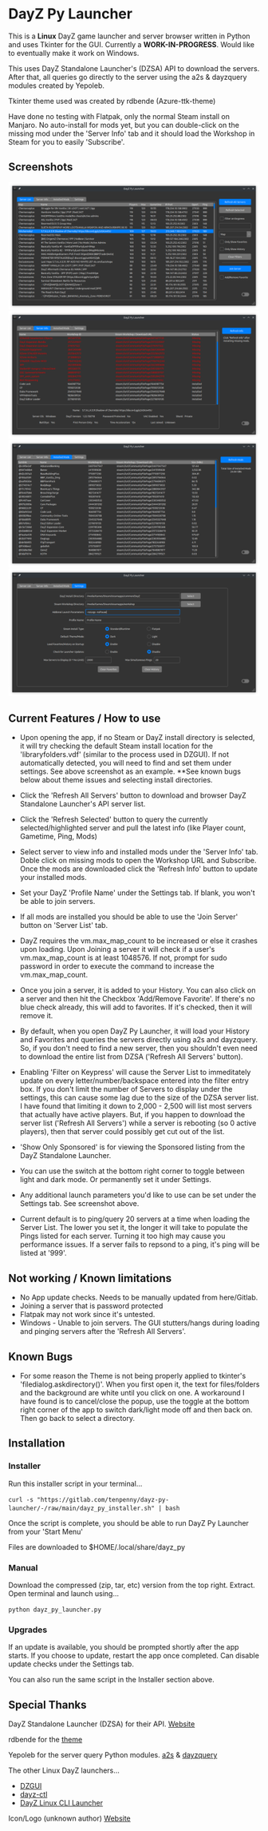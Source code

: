 # DayZ Py Launcher

This is a **Linux** DayZ game launcher and server browser written in Python and uses Tkinter for the GUI. Currently a **WORK-IN-PROGRESS**. Would like to eventually make it work on Windows.

This uses DayZ Standalone Launcher's (DZSA) API to download the servers. After that, all queries go directly to the server using the a2s & dayzquery modules created by Yepoleb.

Tkinter theme used was created by rdbende (Azure-ttk-theme)

Have done no testing with Flatpak, only the normal Steam install on Manjaro. No auto-install for mods yet, but you can double-click on the missing mod under the 'Server Info' tab and it should load the Workshop in Steam for you to easily 'Subscribe'.

## Screenshots
![Server list/browser](screenshots/server_list.png)
![Server Info](screenshots/server_info.png)
![Installed Mods](screenshots/installed_mods.png)
![Settings](screenshots/settings.png)

## Current Features / How to use

* Upon opening the app, if no Steam or DayZ install directory is selected, it will try checking the default Steam install location for the 'libraryfolders.vdf' (similar to the process used in DZGUI). If not automatically detected, you will need to find and set them under settings. See above screenshot as an example. **See known bugs below about theme issues and selecting install directories.

* Click the 'Refresh All Servers' button to download and browser DayZ Standalone Launcher's API server list.

* Click the 'Refresh Selected' button to query the currently selected/highlighted server and pull the latest info (like Player count, Gametime, Ping, Mods)

* Select server to view info and installed mods under the 'Server Info' tab. Doble click on missing mods to open the Workshop URL and Subscribe. Once the mods are downloaded click the 'Refresh Info' button to update your installed mods.

* Set your DayZ 'Profile Name' under the Settings tab. If blank, you won't be able to join servers. 

* If all mods are installed you should be able to use the 'Join Server' button on 'Server List' tab.

* DayZ requires the vm.max_map_count to be increased or else it crashes upon loading. Upon Joining a server it will check if a user's vm.max_map_count is at least 1048576. If not, prompt for sudo password in order to execute the command to increase the vm.max_map_count.

* Once you join a server, it is added to your History. You can also click on a server and then hit the Checkbox 'Add/Remove Favorite'. If there's no blue check already, this will add to favorites. If it's checked, then it will remove it.

* By default, when you open DayZ Py Launcher, it will load your History and Favorites and queries the servers directly using a2s and dayzquery. So, if you don't need to find a new server, then you shouldn't even need to download the entire list from DZSA ('Refresh All Servers' button).

* Enabling 'Filter on Keypress' will cause the Server List to immeditately update on every letter/number/backspace entered into the filter entry box. If you don't limit the number of Servers to display under the settings, this can cause some lag due to the size of the DZSA server list. I have found that limiting it down to 2,000 - 2,500 will list most servers that actually have active players. But, if you happen to download the server list ('Refresh All Servers') while a server is rebooting (so 0 active players), then that server could possibly get cut out of the list.

* 'Show Only Sponsored' is for viewing the Sponsored listing from the DayZ Standalone Launcher.

* You can use the switch at the bottom right corner to toggle between light and dark mode. Or permanently set it under Settings.

* Any additional launch parameters you'd like to use can be set under the Settings tab. See screenshot above.

* Current default is to ping/query 20 servers at a time when loading the Server List. The lower you set it, the longer it will take to populate the Pings listed for each server. Turning it too high may cause you performance issues. If a server fails to repsond to a ping, it's ping will be listed at '999'.

## Not working / Known limitations

* No App update checks. Needs to be manually updated from here/Gitlab.
* Joining a server that is password protected
* Flatpak may not work since it's untested.
* Windows - Unable to join servers. The GUI stutters/hangs during loading and pinging servers after the 'Refresh All Servers'.

## Known Bugs

* For some reason the Theme is not being properly applied to tkinter's 'filedialog.askdirectory()'. When you first open it, the text for files/folders and the background are white until you click on one. A workaround I have found is to cancel/close the popup, use the toggle at the bottom right corner of the app to switch dark/light mode off and then back on. Then go back to select a directory.

## Installation

### Installer

Run this installer script in your terminal...

`curl -s "https://gitlab.com/tenpenny/dayz-py-launcher/-/raw/main/dayz_py_installer.sh" | bash`

Once the script is complete, you should be able to run DayZ Py Launcher from your 'Start Menu'

Files are downloaded to $HOME/.local/share/dayz_py

### Manual

Download the compressed (zip, tar, etc) version from the top right. Extract. Open terminal and launch using...

`python dayz_py_launcher.py`

### Upgrades

If an update is available, you should be prompted shortly after the app starts. If you choose to update, restart the app once completed. Can disable update checks under the Settings tab.

You can also run the same script in the Installer section above.

## Special Thanks

DayZ Standalone Launcher (DZSA) for their API. [Website](https://dayzsalauncher.com/)

rdbende for the [theme](https://github.com/rdbende/Azure-ttk-theme/tree/gif-based/)

Yepoleb for the server query Python modules. [a2s](https://github.com/Yepoleb/python-a2s) & [dayzquery](https://github.com/Yepoleb/dayzquery)

The other Linux DayZ launchers...
* [DZGUI](https://github.com/aclist/dztui)
* [dayz-ctl](https://github.com/WoozyMasta/dayz-ctl)
* [DayZ Linux CLI Launcher](https://github.com/bastimeyer/dayz-linux-cli-launcher/)

Icon/Logo (unknown author) [Website](https://www.wallpaperflare.com/dayz-video-games-minimalism-monochrome-typography-artwork-wallpaper-pjmat)
